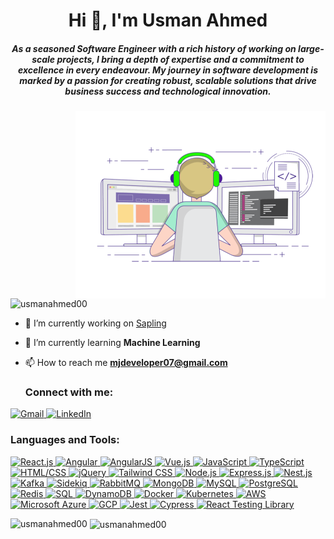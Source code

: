 <h1 align="center">Hi 👋, I'm Usman Ahmed</h1>

<h5 align="center">As a seasoned Software Engineer with a rich history of working on large-scale projects, I bring a depth of expertise and a commitment to excellence in every endeavour. My journey in software development is marked by a passion for creating robust, scalable solutions that drive business success and technological innovation.</h5>

<img align="right" alt="Coding" width="400" src="https://raw.githubusercontent.com/devSouvik/devSouvik/master/gif3.gif">
<p align="left"> <img src="https://komarev.com/ghpvc/?username=usmanahmed00&label=Profile%20views&color=0e75b6&style=flat" alt="usmanahmed00" /> </p>

- 🔭 I’m currently working on [Sapling](https://www.kallidus.com/sapling-hr)

- 🌱 I’m currently learning **Machine Learning**

- 📫 How to reach me **mjdeveloper07@gmail.com**

  <h3 align="left">Connect with me:</h3>
<p align="left">
   <a href="mailto:mjdeveloper07@gmail.com" target="_blank">
  <img alt="Gmail" src="https://img.shields.io/badge/Gmail-D14836?style=for-the-badge&logo=gmail&logoColor=white">
   </a>
   <a href="https://linkedin.com/in/https://www.linkedin.com/in/usman-ahmed-90b661172" target="_blank">
    <img alt="LinkedIn" src="https://img.shields.io/badge/LinkedIn-0077B5?style=for-the-badge&logo=linkedin&logoColor=white">
  </a>
</p>


<h3 align="left">Languages and Tools:</h3>


<p align="left"> <a href="https://reactjs.org/" target="_blank">
  <img alt="React.js" src="https://img.shields.io/badge/React-61DAFB?style=for-the-badge&logo=react&logoColor=white">
</a>

  <a href="https://angular.io" target="_blank">
    <img alt="Angular" src="https://img.shields.io/badge/Angular-DD0031?style=for-the-badge&logo=angular&logoColor=white">
  </a>

  <a href="https://angular.io" target="_blank">
    <img alt="AngularJS" src="https://img.shields.io/badge/AngularJS-E23237?style=for-the-badge&logo=angularjs&logoColor=white">
  </a>

  <a href="https://vuejs.org/" target="_blank">
  <img alt="Vue.js" src="https://img.shields.io/badge/Vue.js-4FC08D?style=for-the-badge&logo=vue.js&logoColor=white">
</a>

<a href="https://developer.mozilla.org/en-US/docs/Web/JavaScript" target="_blank">
  <img alt="JavaScript" src="https://img.shields.io/badge/JavaScript-F7DF1E?style=for-the-badge&logo=javascript&logoColor=black">
</a>

<a href="https://www.typescriptlang.org/" target="_blank">
  <img alt="TypeScript" src="https://img.shields.io/badge/TypeScript-007ACC?style=for-the-badge&logo=typescript&logoColor=white">
</a>

<a href="https://www.w3.org/standards/webdesign/htmlcss" target="_blank">
  <img alt="HTML/CSS" src="https://img.shields.io/badge/HTML%2FCSS-239120?style=for-the-badge&logo=html5&logoColor=white">
</a>

<a href="https://jquery.com/" target="_blank">
  <img alt="jQuery" src="https://img.shields.io/badge/jQuery-0769AD?style=for-the-badge&logo=jquery&logoColor=white">
</a>

<a href="https://tailwindcss.com/" target="_blank">
  <img alt="Tailwind CSS" src="https://img.shields.io/badge/Tailwind_CSS-38B2AC?style=for-the-badge&logo=tailwind-css&logoColor=white">
</a>

<a href="https://nodejs.org/" target="_blank">
  <img alt="Node.js" src="https://img.shields.io/badge/Node.js-339933?style=for-the-badge&logo=node.js&logoColor=white">
</a>

<a href="https://expressjs.com/" target="_blank">
  <img alt="Express.js" src="https://img.shields.io/badge/Express.js-000000?style=for-the-badge&logo=express&logoColor=white">
</a>


<a href="https://nestjs.com/" target="_blank">
  <img alt="Nest.js" src="https://img.shields.io/badge/Nest.js-E0234E?style=for-the-badge&logo=nestjs&logoColor=white">
</a>

<a href="https://kafka.apache.org/" target="_blank">
  <img alt="Kafka" src="https://img.shields.io/badge/Apache_Kafka-231F20?style=for-the-badge&logo=apache-kafka&logoColor=white">
</a>

<a href="https://sidekiq.org/" target="_blank">
  <img alt="Sidekiq" src="https://img.shields.io/badge/Sidekiq-33575B?style=for-the-badge&logo=sidekiq&logoColor=white">
</a>

<a href="https://www.rabbitmq.com/" target="_blank">
  <img alt="RabbitMQ" src="https://img.shields.io/badge/RabbitMQ-FF6600?style=for-the-badge&logo=rabbitmq&logoColor=white">
</a>

<a href="https://www.mongodb.com/" target="_blank">
  <img alt="MongoDB" src="https://img.shields.io/badge/MongoDB-47A248?style=for-the-badge&logo=mongodb&logoColor=white">
</a>

<a href="https://www.mysql.com/" target="_blank">
  <img alt="MySQL" src="https://img.shields.io/badge/MySQL-4479A1?style=for-the-badge&logo=mysql&logoColor=white">
</a>


<a href="https://www.postgresql.org/" target="_blank">
  <img alt="PostgreSQL" src="https://img.shields.io/badge/PostgreSQL-336791?style=for-the-badge&logo=postgresql&logoColor=white">
</a>

<a href="https://redis.io/" target="_blank">
  <img alt="Redis" src="https://img.shields.io/badge/Redis-DC382D?style=for-the-badge&logo=redis&logoColor=white">
</a>

<a href="https://en.wikipedia.org/wiki/SQL" target="_blank">
  <img alt="SQL" src="https://img.shields.io/badge/SQL-003B57?style=for-the-badge&logo=sql&logoColor=white">
</a>

<a href="https://aws.amazon.com/dynamodb/" target="_blank">
  <img alt="DynamoDB" src="https://img.shields.io/badge/DynamoDB-4053D6?style=for-the-badge&logo=amazon-dynamodb&logoColor=white">
</a>

<a href="https://www.docker.com/" target="_blank">
  <img alt="Docker" src="https://img.shields.io/badge/Docker-2496ED?style=for-the-badge&logo=docker&logoColor=white">
</a>

<a href="https://kubernetes.io/" target="_blank">
  <img alt="Kubernetes" src="https://img.shields.io/badge/Kubernetes-326CE5?style=for-the-badge&logo=kubernetes&logoColor=white">
</a>

<a href="https://aws.amazon.com/" target="_blank">
  <img alt="AWS" src="https://img.shields.io/badge/AWS-232F3E?style=for-the-badge&logo=amazon-aws&logoColor=white">
</a>

<a href="https://azure.microsoft.com/" target="_blank">
  <img alt="Microsoft Azure" src="https://img.shields.io/badge/Microsoft_Azure-0089D6?style=for-the-badge&logo=microsoft-azure&logoColor=white">
</a>

<a href="https://cloud.google.com/" target="_blank">
  <img alt="GCP" src="https://img.shields.io/badge/GCP-4285F4?style=for-the-badge&logo=google-cloud&logoColor=white">
</a>


<a href="https://jestjs.io/" target="_blank">
  <img alt="Jest" src="https://img.shields.io/badge/Jest-C21325?style=for-the-badge&logo=jest&logoColor=white">
</a>

<a href="https://www.cypress.io/" target="_blank">
  <img alt="Cypress" src="https://img.shields.io/badge/Cypress-17202C?style=for-the-badge&logo=cypress&logoColor=white">
</a>

<a href="https://testing-library.com/docs/react-testing-library/intro/" target="_blank">
  <img alt="React Testing Library" src="https://img.shields.io/badge/React_Testing_Library-E33332?style=for-the-badge&logo=testing-library&logoColor=white">
</a>


 </p>

<p><img align="left" src="https://github-readme-stats.vercel.app/api/top-langs?username=usmanahmed00&show_icons=true&locale=en&layout=compact" alt="usmanahmed00" /></p>

<p>&nbsp;<img align="center" src="https://github-readme-stats.vercel.app/api?username=usmanahmed00&show_icons=true&locale=en" alt="usmanahmed00" /></p>
